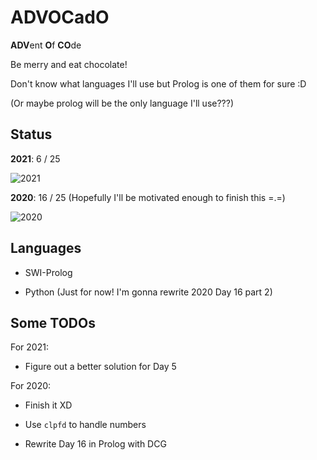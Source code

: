 # ADVOCadO

**ADV**ent **O**f **CO**de

Be merry and eat chocolate!

Don't know what languages I'll use but Prolog is one of them for sure :D

(Or maybe prolog will be the only language I'll use???)

## Status

**2021**: 6 / 25

![2021](https://progress-bar.dev/24/)

**2020**: 16 / 25 (Hopefully I'll be motivated enough to finish this =.=)

![2020](https://progress-bar.dev/64/)

## Languages

- SWI-Prolog

- Python (Just for now! I'm gonna rewrite 2020 Day 16 part 2)

## Some TODOs

For 2021:

- Figure out a better solution for Day 5

For 2020:

- Finish it XD

- Use `clpfd` to handle numbers

- Rewrite Day 16 in Prolog with DCG
